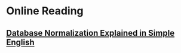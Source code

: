 # Online Reading

## [Database Normalization Explained in Simple English](https://www.essentialsql.com/get-ready-to-learn-sql-database-normalization-explained-in-simple-english/)
